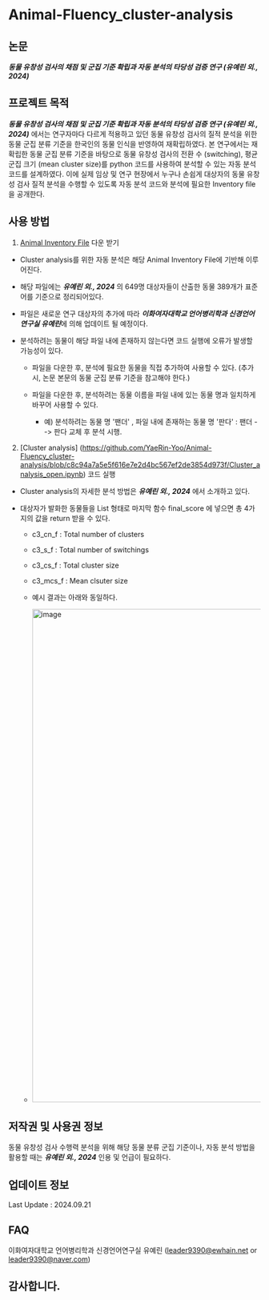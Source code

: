 # Animal-Fluency_cluster-analysis



## 논문

***동물 유창성 검사의 채점 및 군집 기준 확립과 자동 분석의 타당성 검증 연구 (유예린 외., 2024)***



## 프로젝트 목적

***동물 유창성 검사의 채점 및 군집 기준 확립과 자동 분석의 타당성 검증 연구 (유예린 외., 2024)*** 에서는 연구자마다 다르게 적용하고 있던 동물 유창성 검사의 질적 분석을 위한 동물 군집 분류 기준을 한국인의 동물 인식을 반영하여 재확립하였다. 본 연구에서는 재확립한 동물 군집 분류 기준을 바탕으로 동물 유창성 검사의 전환 수 (switching), 평균 군집 크기 (mean cluster size)를 python 코드를 사용하여 분석할 수 있는 자동 분석 코드를 설계하였다. 이에 실제 임상 및 연구 현장에서 누구나 손쉽게 대상자의 동물 유창성 검사 질적 분석을 수행할 수 있도록 자동 분석 코드와 분석에 필요한 Inventory file을 공개한다.



## 사용 방법

1. [Animal Inventory File](https://github.com/YaeRin-Yoo/Animal-Fluency_cluster-analysis/blob/d00cac9f206837b5399093cb23a90726184f9b52/Animal%20Inventory%20File_240813.csv) 다운 받기 

  + Cluster analysis를 위한 자동 분석은 해당 Animal Inventory File에 기반해 이루어진다.
    
  + 해당 파일에는 ***유예린 외., 2024*** 의 649명 대상자들이 산출한 동물 389개가 표준어를 기준으로 정리되어있다.
    
  + 파일은 새로운 연구 대상자의 추가에 따라 ***이화여자대학교 언어병리학과 신경언어연구실 유예린***에 의해 업데이트 될 예정이다.
 
  + 분석하려는 동물이 해당 파일 내에 존재하지 않는다면 코드 실행에 오류가 발생할 가능성이 있다.

    + 파일을 다운한 후, 분석에 필요한 동물을 직접 추가하여 사용할 수 있다. (추가 시, 논문 본문의 동물 군집 분류 기준을 참고해야 한다.)
   
    + 파일을 다운한 후, 분석하려는 동물 이름을 파일 내에 있는 동물 명과 일치하게 바꾸어 사용할 수 있다.
   
      + 예) 분석하려는 동물 명 '팬더' , 파일 내에 존재하는 동물 명 '판다' : 팬더 --> 판다 교체 후 분석 시행.

      
2. [Cluster analysis] (https://github.com/YaeRin-Yoo/Animal-Fluency_cluster-analysis/blob/c8c94a7a5e5f616e7e2d4bc567ef2de3854d973f/Cluster_analysis_open.ipynb) 코드 실행

  + Cluster analysis의 자세한 분석 방법은 ***유예린 외., 2024*** 에서 소개하고 있다.

  + 대상자가 발화한 동물들을 List 형태로 마지막 함수 final_score 에 넣으면 총 4가지의 값을 return 받을 수 있다.

    + c3_cn_f : Total number of clusters
    + c3_s_f : Total number of switchings
    + c3_cs_f : Total cluster size
    + c3_mcs_f : Mean clsuter size
   
    + 예시 결과는 아래와 동일하다.
   
    + <img width="986" alt="image" src="https://github.com/user-attachments/assets/9aff48eb-ff9a-4ac4-ab8b-5a0253a21266">



## 저작권 및 사용권 정보

동물 유창성 검사 수행력 분석을 위해 해당 동물 분류 군집 기준이나, 자동 분석 방법을 활용할 때는 ***유예린 외., 2024*** 인용 및 언급이 필요하다.



## 업데이트 정보

Last Update : 2024.09.21



## FAQ

이화여자대학교 언어병리학과 신경언어연구실 유예린 (leader9390@ewhain.net or leader9390@naver.com)



## 감사합니다.
